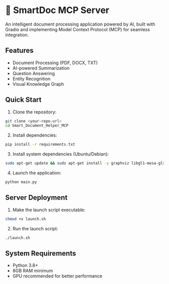
# 🧠 SmartDoc MCP Server

An intelligent document processing application powered by AI, built with Gradio and implementing Model Context Protocol (MCP) for seamless integration.

## Features
- Document Processing (PDF, DOCX, TXT)
- AI-powered Summarization
- Question Answering
- Entity Recognition
- Visual Knowledge Graph

## Quick Start

1. Clone the repository:
```bash
git clone <your-repo-url>
cd Smart_Document_Helper_MCP
```

2. Install dependencies:
```bash
pip install -r requirements.txt
```

3. Install system dependencies (Ubuntu/Debian):
```bash
sudo apt-get update && sudo apt-get install -y graphviz libgl1-mesa-glx libglib2.0-0
```

4. Launch the application:
```bash
python main.py
```


## Server Deployment

1. Make the launch script executable:
```bash
chmod +x launch.sh
```

2. Run the launch script:
```bash
./launch.sh
```

## System Requirements
- Python 3.8+
- 8GB RAM minimum
- GPU recommended for better performance
